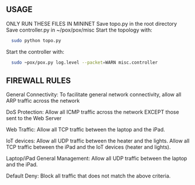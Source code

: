 ## USAGE
ONLY RUN THESE FILES IN MININET
Save topo.py in the root directory
Save controller.py in ~/pox/pox/misc
Start the topology with:
```bash
  sudo python topo.py
```
Start the controller with:
```bash
  sudo ~pox/pox.py log.level --packet=WARN misc.controller
```

## FIREWALL RULES
General Connectivity: To facilitate general network connectivity, allow all ARP traffic across the network

DoS Protection: Allow all ICMP traffic across the network EXCEPT those sent to the Web Server

Web Traffic: Allow all TCP traffic between the laptop and the iPad.  

IoT devices: Allow all UDP  traffic between the heater and the lights.  Allow all TCP traffic between the iPad and the IoT devices (heater and lights). 

Laptop/iPad General Management: Allow all UDP traffic between the laptop and the iPad.

Default Deny: Block all traffic that does not match the above criteria.
